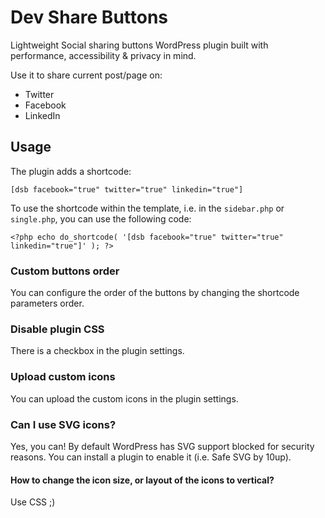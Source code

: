 # Dev Share Buttons
Lightweight Social sharing buttons WordPress plugin built with performance, accessibility & privacy in mind. 

Use it to share current post/page on:
* Twitter
* Facebook
* LinkedIn

## Usage
The plugin adds a shortcode:
```
[dsb facebook="true" twitter="true" linkedin="true"]
```

To use the shortcode within the template, i.e. in the `sidebar.php` or `single.php`, you can use the following code:
```
<?php echo do_shortcode( '[dsb facebook="true" twitter="true" linkedin="true"]' ); ?>
```

### Custom buttons order
You can configure the order of the buttons by changing the shortcode parameters order.

### Disable plugin CSS
There is a checkbox in the plugin settings.

### Upload custom icons
You can upload the custom icons in the plugin settings.

### Can I use SVG icons?
Yes, you can! By default WordPress has SVG support blocked for security reasons. You can install a plugin to enable it (i.e. Safe SVG by 10up).

#### How to change the icon size, or layout of the icons to vertical?
Use CSS ;)
